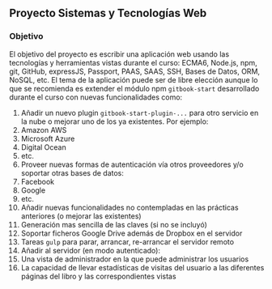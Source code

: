 ## Proyecto Sistemas y Tecnologías Web

### Objetivo

El objetivo  del proyecto es escribir una aplicación web  usando las tecnologías y herramientas vistas 
durante el curso: ECMA6, Node.js, npm, git, GitHub, expressJS, Passport, PAAS, SAAS, SSH, Bases de Datos, ORM, NoSQL, etc. 
El tema de la aplicación puede ser de libre elección aunque lo que se recomienda es extender el módulo npm 
`gitbook-start` desarrollado
durante el curso con nuevas funcionalidades como:

1. Añadir un nuevo plugin `gitbook-start-plugin-...` para otro servicio en la nube o mejorar uno de los ya existentes. Por ejemplo:
  1. Amazon AWS
  2. Microsoft Azure
  3. Digital Ocean
  4. etc.
2. Proveer nuevas formas de autenticación vía otros proveedores y/o soportar otras bases de datos: 
  1. Facebook
  2. Google
  3. etc.
3. Añadir nuevas funcionalidades no contempladas en las prácticas anteriores (o mejorar las existentes)
  1. Generación  mas sencilla de las claves (si no se incluyó)
  2. Soportar ficheros Google Drive además de Dropbox en el servidor
  3. Tareas `gulp` para parar, arrancar, re-arrancar el servidor remoto
4. Añadir al servidor (en modo autenticado):
  1. Una vista de administrador en la que puede administrar los usuarios
  2. La capacidad de llevar estadísticas de visitas del usuario a las diferentes páginas del libro  y las correspondientes vistas

